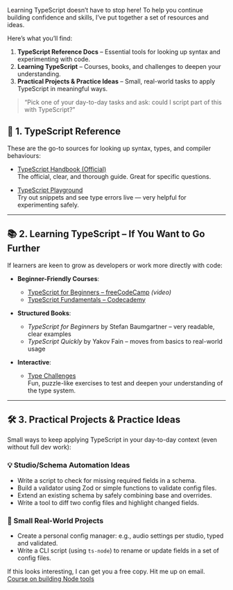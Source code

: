 Learning TypeScript doesn’t have to stop here! To help you continue building confidence and skills, I’ve put together a set of resources and ideas.

Here’s what you’ll find:

1. **TypeScript Reference Docs** – Essential tools for looking up syntax and experimenting with code.
2. **Learning TypeScript** – Courses, books, and challenges to deepen your understanding.
3. **Practical Projects & Practice Ideas** – Small, real-world tasks to apply TypeScript in meaningful ways.

> “Pick one of your day-to-day tasks and ask: could I script part of this with TypeScript?”

## 🧭 1. TypeScript Reference

These are the go-to sources for looking up syntax, types, and compiler behaviours:

- [TypeScript Handbook (Official)](https://www.typescriptlang.org/docs/handbook/intro.html)  
  The official, clear, and thorough guide. Great for specific questions.

- [TypeScript Playground](https://www.typescriptlang.org/play)  
  Try out snippets and see type errors live — very helpful for experimenting safely.

---

## 📚 2. Learning TypeScript – If You Want to Go Further

If learners are keen to grow as developers or work more directly with code:

- **Beginner-Friendly Courses**:
  - [TypeScript for Beginners – freeCodeCamp](https://www.youtube.com/watch?v=BwuLxPH8IDs) *(video)*
  - [TypeScript Fundamentals – Codecademy](https://www.codecademy.com/learn/learn-typescript)

- **Structured Books**:
  - *TypeScript for Beginners* by Stefan Baumgartner – very readable, clear examples
  - *TypeScript Quickly* by Yakov Fain – moves from basics to real-world usage

- **Interactive**:
  - [Type Challenges](https://github.com/type-challenges/type-challenges)  
    Fun, puzzle-like exercises to test and deepen your understanding of the type system.

---

## 🛠️ 3. Practical Projects & Practice Ideas

Small ways to keep applying TypeScript in your day-to-day context (even without full dev work):

### 💡 Studio/Schema Automation Ideas
- Write a script to check for missing required fields in a schema.
- Build a validator using Zod or simple functions to validate config files.
- Extend an existing schema by safely combining base and overrides.
- Write a tool to diff two config files and highlight changed fields.

### 🔧 Small Real-World Projects
- Create a personal config manager: e.g., audio settings per studio, typed and validated.
- Write a CLI script (using `ts-node`) to rename or update fields in a set of config files.

If this looks interesting, I can get you a free copy. Hit me up on email. [Course on building Node tools](https://egghead.io/courses/get-started-building-cli-tools-with-node-js-2af0caec)